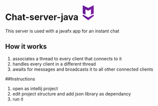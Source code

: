 # Chat-server-java  ![alt text](https://github.com/adam-p/markdown-here/raw/master/src/common/images/icon48.png "Logo Title Text 1")

This server is used with a javafx app for an instant chat 
## How it works
1. associates a thread to every client that connects to it
2. handles every client in a different thread
3. awaits for messages and broadcasts it to all other connected clients

##Instructions 

1. open as intellij project
2. edit project structure and add json library as dependancy
3. run it 
